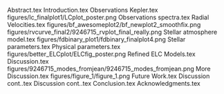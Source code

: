 Abstract.tex
Introduction.tex
Observations   Kepler.tex
figures/lc_finalplot1/LCplot_poster.png
Observations   spectra.tex
Radial Velocities.tex
figures/bf_awesomeplot2/bf_newplot2_smoothfix.png
figures/rvcurve_final2/9246715_rvplot_final_really.png
Stellar atmosphere model.tex
figures/fdbinary_plot1/fdbinary_finalplot4.png
Stellar parameters.tex
Physical parameters.tex
figures/better_ELCplot/ELCfig_poster.png
Refined ELC Models.tex
Discussion.tex
figures/9246715_modes_fromjean/9246715_modes_fromjean.png
More Discussion.tex
figures/figure_1/figure_1.png
Future Work.tex
Discussion cont..tex
Discussion cont..tex
Conclusion.tex
Acknowledgments.tex
